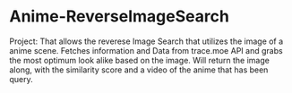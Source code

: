 # Anime-ReverseImageSearch

Project: That allows the reverese Image Search that utilizes the image of a anime scene. Fetches information and Data from trace.moe API and grabs the most optimum look alike based on the image.
Will return the image along, with the similarity score and a video of the anime that has been query.
